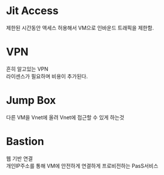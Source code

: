 # Jit Access
제한된 시간동안 액세스 허용해서 VM으로 인바운드 트래픽을 제한함.

# VPN
흔히 알고있는 VPN  
라이센스가 필요하며 비용이 추가된다.

# Jump Box
다른 VM을 Vnet에 올려 Vnet에 접근할 수 있게 하는것

# Bastion
웹 기반 연결  
개인IP주소를 통해 VM에 안전하게 연결하게 프로비전하는 PasS서비스  
